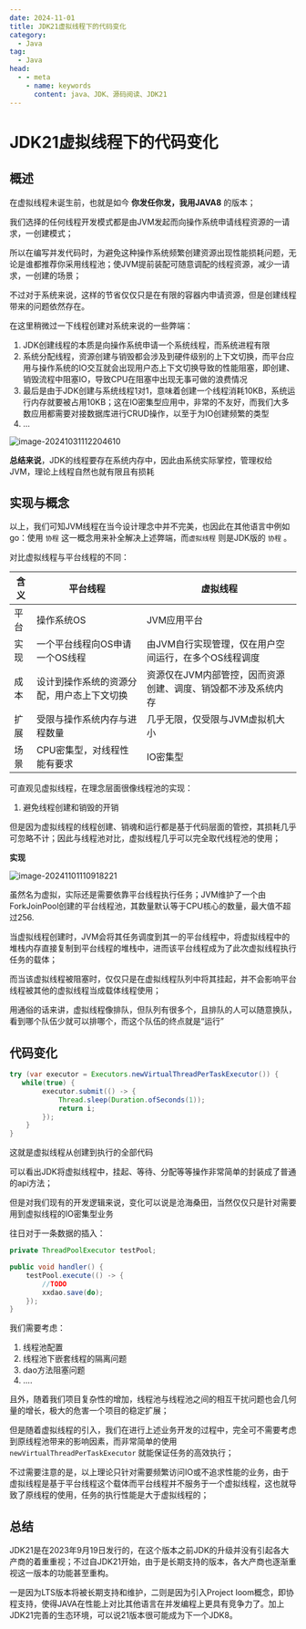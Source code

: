 ```yaml
---
date: 2024-11-01
title: JDK21虚拟线程下的代码变化
category:
  - Java
tag:
  - Java
head:
  - - meta
    - name: keywords
      content: java、JDK、源码阅读、JDK21
---
```

# JDK21虚拟线程下的代码变化

## 概述

在虚拟线程未诞生前，也就是如今 **你发任你发，我用JAVA8** 的版本；

我们选择的任何线程开发模式都是由JVM发起而向操作系统申请线程资源的一请求，一创建模式；

所以在编写并发代码时，为避免这种操作系统频繁创建资源出现性能损耗问题，无论是谁都推荐你采用线程池；使JVM提前装配可随意调配的线程资源，减少一请求，一创建的场景；

不过对于系统来说，这样的节省仅仅只是在有限的容器内申请资源，但是创建线程带来的问题依然存在。

在这里稍微过一下线程创建对系统来说的一些弊端：

1. JDK创建线程的本质是向操作系统申请一个系统线程，而系统进程有限
2. 系统分配线程，资源创建与销毁都会涉及到硬件级别的上下文切换，而平台应用与操作系统的IO交互就会出现用户态上下文切换导致的性能阻塞，即创建、销毁流程中阻塞IO，导致CPU在阻塞中出现无事可做的浪费情况
3. 最后是由于JDK创建与系统线程1对1，意味着创建一个线程消耗10KB，系统运行内存就要被占用10KB；这在IO密集型应用中，非常的不友好，而我们大多数应用都需要对接数据库进行CRUD操作，以至于为IO创建频繁的类型
4. ...

![image-20241031112204610](C:\Users\DELL\AppData\Roaming\Typora\typora-user-images\image-20241031112204610.png)

**总结来说**，JDK的线程要存在系统内存中，因此由系统实际掌控，管理权给JVM，理论上线程自然也就有限且有损耗

## 实现与概念

以上，我们可知JVM线程在当今设计理念中并不完美，也因此在其他语言中例如go：使用 `协程` 这一概念用来补全解决上述弊端，而`虚拟线程` 则是JDK版的 `协程`  。

对比虚拟线程与平台线程的不同：

| 含义 | 平台线程                                   | 虚拟线程                                                     |
| ---- | ------------------------------------------ | ------------------------------------------------------------ |
| 平台 | 操作系统OS                                 | JVM应用平台                                                  |
| 实现 | 一个平台线程向OS申请一个OS线程             | 由JVM自行实现管理，仅在用户空间运行，在多个OS线程调度        |
| 成本 | 设计到操作系统的资源分配，用户态上下文切换 | 资源仅在JVM内部管控，因而资源创建、调度、销毁都不涉及系统内存 |
| 扩展 | 受限与操作系统内存与进程数量               | 几乎无限，仅受限与JVM虚拟机大小                              |
| 场景 | CPU密集型，对线程性能有要求                | IO密集型                                                     |

可直观见虚拟线程，在理念层面很像线程池的实现：

1. 避免线程创建和销毁的开销

但是因为虚拟线程的线程创建、销魂和运行都是基于代码层面的管控，其损耗几乎可忽略不计；因此与线程池对比，虚拟线程几乎可以完全取代线程池的使用；

**实现**

![image-20241101110918221](C:\Users\DELL\AppData\Roaming\Typora\typora-user-images\image-20241101110918221.png)

虽然名为虚拟，实际还是需要依靠平台线程执行任务；JVM维护了一个由ForkJoinPool创建的平台线程池，其数量默认等于CPU核心的数量，最大值不超过256.

当虚拟线程创建时，JVM会将其任务调度到其一的平台线程中，将虚拟线程中的堆栈内存直接复制到平台线程的堆栈中，进而该平台线程成为了此次虚拟线程执行任务的载体；

而当该虚拟线程被阻塞时，仅仅只是在虚拟线程队列中将其挂起，并不会影响平台线程被其他的虚拟线程当成载体线程使用；

用通俗的话来讲，虚拟线程像排队，但队列有很多个，且排队的人可以随意换队，看到哪个队伍少就可以排哪个，而这个队伍的终点就是“运行”

## 代码变化

```java
try (var executor = Executors.newVirtualThreadPerTaskExecutor()) {
   while(true) {
        executor.submit(() -> {
            Thread.sleep(Duration.ofSeconds(1));
            return i;
        });
	}
}
```

这就是虚拟线程从创建到执行的全部代码

可以看出JDK将虚拟线程中，挂起、等待、分配等等操作非常简单的封装成了普通的api方法；

但是对我们现有的开发逻辑来说，变化可以说是沧海桑田，当然仅仅只是针对需要用到虚拟线程的IO密集型业务

往日对于一条数据的插入：

```java
private ThreadPoolExecutor testPool;

public void handler() {
    testPool.execute(() -> {
 		//TODO
        xxdao.save(do);
    });
}

```

我们需要考虑：

1. 线程池配置
2. 线程池下嵌套线程的隔离问题
3. dao方法阻塞问题
4. ....

且外，随着我们项目复杂性的增加，线程池与线程池之间的相互干扰问题也会几何量的增长，极大的危害一个项目的稳定扩展；

但是随着虚拟线程的引入，我们在进行上述业务开发的过程中，完全可不需要考虑到原线程池带来的影响因素，而非常简单的使用 `newVirtualThreadPerTaskExecutor` 就能保证任务的高效执行；

不过需要注意的是，以上理论只针对需要频繁访问IO或不追求性能的业务，由于虚拟线程是基于平台线程这个载体而平台线程并不服务于一个虚拟线程，这也就导致了原线程的使用，任务的执行性能是大于虚拟线程的；

## 总结

JDK21是在2023年9月19日发行的，在这个版本之前JDK的升级并没有引起各大产商的着重重视；不过自JDK21开始，由于是长期支持的版本，各大产商也逐渐重视这一版本的功能甚至重构。

一是因为LTS版本将被长期支持和维护，二则是因为引入Project loom概念，即协程支持，使得JAVA在性能上对比其他语言在并发编程上更具有竞争力了。加上JDK21完善的生态环境，可以说21版本很可能成为下一个JDK8。

